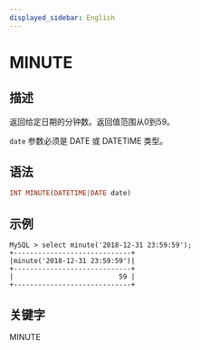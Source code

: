```yaml
---
displayed_sidebar: English
---
```


# MINUTE

## 描述

返回给定日期的分钟数。返回值范围从0到59。

`date` 参数必须是 DATE 或 DATETIME 类型。

## 语法

```Haskell
INT MINUTE(DATETIME|DATE date)
```

## 示例

```Plain
MySQL > select minute('2018-12-31 23:59:59');
+-----------------------------+
|minute('2018-12-31 23:59:59')|
+-----------------------------+
|                          59 |
+-----------------------------+
```

## 关键字

MINUTE